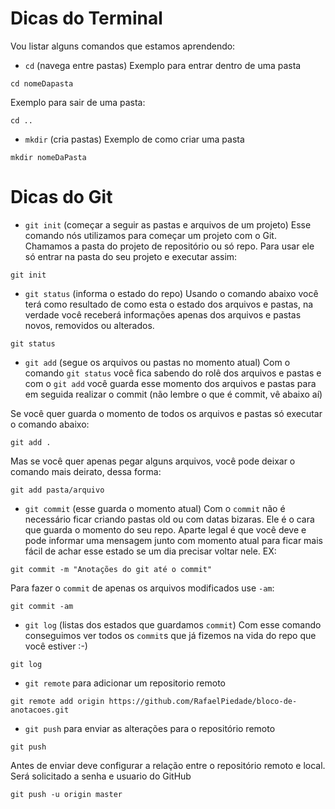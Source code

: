 # Dicas do Terminal

Vou listar alguns comandos que estamos aprendendo:

- `cd` (navega entre pastas)
Exemplo para entrar dentro de uma pasta
```
cd nomeDapasta
```

Exemplo para sair de uma pasta:
```
cd ..
```

- `mkdir` (cria pastas)
Exemplo de como criar uma pasta
```
mkdir nomeDaPasta
```

# Dicas do Git
- `git init` (começar a seguir as pastas e arquivos de um projeto)
Esse comando nós utilizamos para começar um projeto com o Git.
Chamamos a pasta do projeto de repositório ou só repo. Para usar ele só entrar na pasta do seu projeto e executar assim:
```
git init
```
- `git status` (informa o estado do repo)
Usando o  comando abaixo você terá como resultado de como esta o estado dos arquivos e pastas, na verdade você receberá informações apenas dos arquivos e pastas novos, removidos ou alterados.
```
git status
```

- `git add` (segue os arquivos ou pastas no momento atual)
Com o comando `git status` você fica sabendo do rolê dos arquivos e pastas e com o `git add` você guarda esse momento dos arquivos e pastas para em seguida realizar o commit (não lembre o que é commit, vê abaixo aí)

Se você quer guarda o momento de todos os arquivos e pastas só executar o comando abaixo:
```
git add .
```

Mas se você quer apenas pegar alguns arquivos, você pode deixar o comando mais deirato, dessa forma:
```
git add pasta/arquivo
```

- `git commit` (esse guarda o momento atual)
Com o `commit` não é necessário ficar criando pastas old ou com datas bizaras. Ele é o cara que guarda o momento do seu repo.
Aparte legal é que você deve e pode informar uma mensagem junto com momento atual para ficar mais fácil de achar esse estado se um dia precisar voltar nele. EX:
```
git commit -m "Anotações do git até o commit"
```
Para fazer o `commit` de apenas os arquivos modificados use `-am`:
```
git commit -am
```

- `git log` (listas dos estados que guardamos `commit`)
Com esse comando conseguimos ver todos os `commit`s que já fizemos na vida do repo que você estiver :-)
```
git log
```

- `git remote` para adicionar um repositorio remoto 
```
git remote add origin https://github.com/RafaelPiedade/bloco-de-anotacoes.git
```
- `git push` para enviar as alterações para o repositório remoto
```
git push
```
Antes de enviar deve configurar a relação entre o repositório remoto e local. Será solicitado a senha e usuario do GitHub
```
git push -u origin master
```